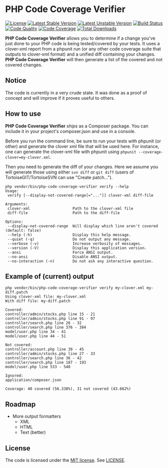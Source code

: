 # PHP Code Coverage Verifier

[![License](https://poser.pugx.org/tomzx/php-code-coverage-verifier/license.svg)](https://packagist.org/packages/tomzx/php-code-coverage-verifier)
[![Latest Stable Version](https://poser.pugx.org/tomzx/php-code-coverage-verifier/v/stable.svg)](https://packagist.org/packages/tomzx/php-code-coverage-verifier)
[![Latest Unstable Version](https://poser.pugx.org/tomzx/php-code-coverage-verifier/v/unstable.svg)](https://packagist.org/packages/tomzx/php-code-coverage-verifier)
[![Build Status](https://img.shields.io/travis/tomzx/php-code-coverage-verifier.svg)](https://travis-ci.org/tomzx/php-code-coverage-verifier)
[![Code Quality](https://img.shields.io/scrutinizer/g/tomzx/php-code-coverage-verifier.svg)](https://scrutinizer-ci.com/g/tomzx/php-code-coverage-verifier/code-structure)
[![Code Coverage](https://img.shields.io/scrutinizer/coverage/g/tomzx/php-code-coverage-verifier.svg)](https://scrutinizer-ci.com/g/tomzx/php-code-coverage-verifier)
[![Total Downloads](https://img.shields.io/packagist/dt/tomzx/php-code-coverage-verifier.svg)](https://packagist.org/packages/tomzx/php-code-coverage-verifier)

**PHP Code Coverage Verifier** allows you to determine if a change you've just done to your PHP code is being tested/covered by your tests. It uses a clover-xml report from a phpunit run (or any other code coverage suite that outputs to clover-xml format) and a unified diff containing your changes. **PHP Code Coverage Verifier** will then generate a list of the covered and not covered changes.

## Notice

The code is currently in a very crude state. It was done as a proof of concept and will improve if it proves useful to others.

## How to use

**PHP Code Coverage Verifier** *ships* as a Composer package. You can include it in your project's composer.json and use in a console.

Before you run the command line, be sure to run your tests with phpunit (or other) and generate the clover xml file that will be used here. For instance, one can generate the clover-xml file with phpunit using `phpunit --coverage-clover=my-clover.xml`.

Then you need to generate the diff of your changes. Here we assume you will generate those using either `svn diff` or `git diff` (users of TortoiseGIT/TortoiseSVN can use "Create patch...").

```
php vendor/bin/php-code-coverage-verifier verify --help
Usage:
 verify [--display-not-covered-range[="..."]] clover-xml diff-file

Arguments:
 clover-xml                   Path to the clover-xml file
 diff-file                    Path to the diff-file

Options:
 --display-not-covered-range  Will display which line aren't covered (default: false)
 --help (-h)                  Display this help message.
 --quiet (-q)                 Do not output any message.
 --verbose (-v)               Increase verbosity of messages.
 --version (-V)               Display this application version.
 --ansi                       Force ANSI output.
 --no-ansi                    Disable ANSI output.
 --no-interaction (-n)        Do not ask any interactive question.
```

## Example of (current) output

```
php vendor/bin/php-code-coverage-verifier verify my-clover.xml my-diff.patch
Using clover-xml file: my-clover.xml
With diff file: my-diff.patch

Covered:
controller/admin/stocks.php line 15 - 21
controller/admin/stocks.php line 91 - 97
controller/search.php line 26 - 32
controller/search.php line 376 - 384
model/user.php line 34 - 41
model/user.php line 44 - 51

Not covered:
controller/account.php line 39 - 45
controller/admin/stocks.php line 27 - 33
controller/search.php line 36 - 42
controller/search.php line 187 - 193
model/user.php line 533 - 540

Ignored:
application/composer.json

Coverage: 40 covered (56.338%), 31 not covered (43.662%)
```

## Roadmap

* More output formatters
    * XML
    * HTML
    * Text (better)

## License

The code is licensed under the [MIT license](http://choosealicense.com/licenses/mit/). See [LICENSE](LICENSE).